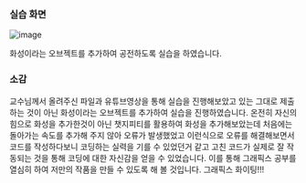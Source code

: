 ### 실습 화면

![image](https://github.com/qkrgudals1030/scenegraph/assets/50895124/76ca7c9b-93d7-4a2d-8932-e93211467bed)

화성이라는 오브젝트를 추가하여 공전하도록 실습을 하였습니다.


### 소감

교수님께서 올려주신 파일과 유튜브영상을 통해 실습을 진행해보았고 있는 그대로 제출하는 것이 아닌 화성이라는 오브젝트를 추가하여 실습을 진행하였습니다. 온전히 자신의 힘으로 화성을 추가한것이 아닌 챗지피티를 활용하여 화성을 추가해보았는데 처음에는 돌아가는 속도를 추가해 주지 않아 오류가 발생했었고 이런식으로 오류를 해결해보면서 코드를 작성하다보니 코딩하는 실력을 기를 수 있었던거 같고 고친 코드가 실제로 잘 작동되는 것을 통해 코딩에 대한 자신감을 얻을 수 있었습니다. 이를 통해 그래픽스 공부를 열심히 하여 저만의 작품을 만들 수 있도록 해 볼 것입니다. 그래픽스 화이팅!!!
